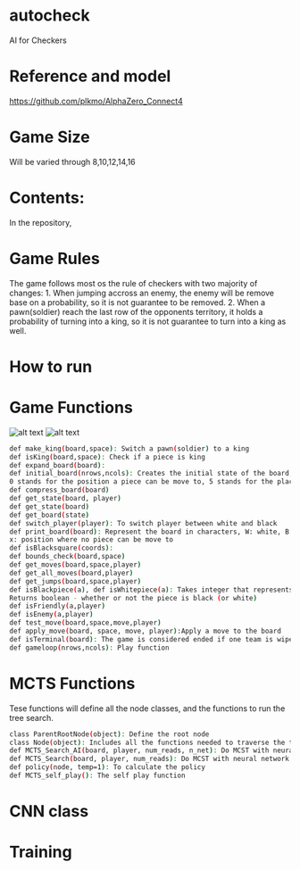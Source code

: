 # autocheck
AI for Checkers
# Reference and model
https://github.com/plkmo/AlphaZero_Connect4
# Game Size
Will be varied through 8,10,12,14,16
# Contents:
In the repository, 
# Game Rules
The game follows most os the rule of checkers with two majority of changes: 1. When jumping accross an enemy, the enemy will be remove base on a probability, so it is not guarantee to be removed. 2. When a pawn(soldier) reach the last row of the opponents territory, it holds a probability of turning into a king, so it is not guarantee to turn into a king as well.
# How to run
# Game Functions
![alt text](https://github.com/jbot2000/autocheck/blob/master/initial_state1.png)
![alt text](https://github.com/jbot2000/autocheck/blob/master/initial_state2.png)
```bash
def make_king(board,space): Switch a pawn(soldier) to a king
def isKing(board,space): Check if a piece is king
def expand_board(board):
def initial_board(nrows,ncols): Creates the initial state of the board, white is 1, black is 2, 
0 stands for the position a piece can be move to, 5 stands for the place where no pieces can be move to
def compress_board(board)
def get_state(board, player)
def get_state(board)
def get_board(state)
def switch_player(player): To switch player between white and black
def print_board(board): Represent the board in characters, W: white, B:black, 
x: position where no piece can be move to
def isBlacksquare(coords): 
def bounds_check(board,space)
def get_moves(board,space,player)
def get_all_moves(board,player)
def get_jumps(board,space,player)
def isBlackpiece(a), def isWhitepiece(a): Takes integer that represents the type of piece
Returns boolean - whether or not the piece is black (or white)
def isFriendly(a,player)
def isEnemy(a,player)
def test_move(board,space,move,player)
def apply_move(board, space, move, player):Apply a move to the board
def isTerminal(board): The game is considered ended if one team is wiped out
def gameloop(nrows,ncols): Play function

```
# MCTS Functions
Tese functions will define all the node classes, and the functions to run the tree search.
```bash
class ParentRootNode(object): Define the root node
class Node(object): Includes all the functions needed to traverse the tree
def MCTS_Search_AI(board, player, num_reads, n_net): Do MCST with neural network
def MCTS_Search(board, player, num_reads): Do MCST with neural network
def policy(node, temp=1): To calculate the policy
def MCTS_self_play(): The self play function
```
# CNN class

# Training
